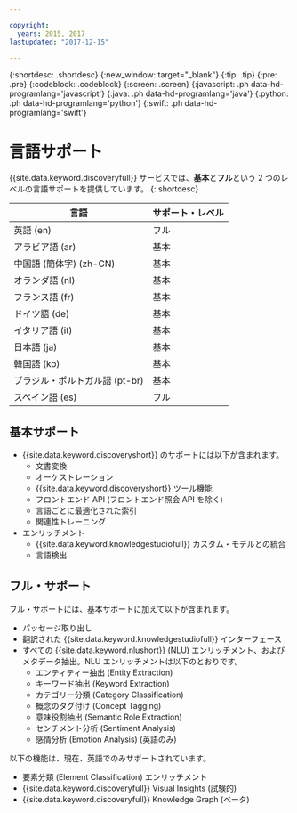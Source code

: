 ```yaml
---

copyright:
  years: 2015, 2017
lastupdated: "2017-12-15"

---
```


{:shortdesc: .shortdesc}
{:new_window: target="_blank"}
{:tip: .tip}
{:pre: .pre}
{:codeblock: .codeblock}
{:screen: .screen}
{:javascript: .ph data-hd-programlang='javascript'}
{:java: .ph data-hd-programlang='java'}
{:python: .ph data-hd-programlang='python'}
{:swift: .ph data-hd-programlang='swift'}

# 言語サポート

{{site.data.keyword.discoveryfull}} サービスでは、**基本**と**フル**という 2 つのレベルの言語サポートを提供しています。
{: shortdesc}

| 言語                            |  サポート・レベル      |
|---------------------------------|------------------------|
| 英語 (en)                    |  フル|
| アラビア語 (ar)                     |  基本|
| 中国語 (簡体字) (zh-CN)     |  基本|
| オランダ語 (nl)                     |  基本|
| フランス語 (fr)                     |  基本|
| ドイツ語 (de)                     |  基本|
| イタリア語 (it)                    |  基本|
| 日本語 (ja)                  |  基本|
| 韓国語 (ko)                    |  基本|
| ブラジル・ポルトガル語 (pt-br)   |  基本|
| スペイン語 (es)                    |  フル|

## 基本サポート

- {{site.data.keyword.discoveryshort}} のサポートには以下が含まれます。
    - 文書変換
    - オーケストレーション
    - {{site.data.keyword.discoveryshort}} ツール機能
    - フロントエンド API (フロントエンド照会 API を除く)
    - 言語ごとに最適化された索引
    - 関連性トレーニング
- エンリッチメント
    - {{site.data.keyword.knowledgestudiofull}} カスタム・モデルとの統合
    - 言語検出

## フル・サポート

フル・サポートには、基本サポートに加えて以下が含まれます。

- パッセージ取り出し
- 翻訳された {{site.data.keyword.knowledgestudiofull}} インターフェース
- すべての {{site.data.keyword.nlushort}} (NLU) エンリッチメント、およびメタデータ抽出。NLU エンリッチメントは以下のとおりです。
    - エンティティー抽出 (Entity Extraction)
    - キーワード抽出 (Keyword Extraction)
    - カテゴリー分類 (Category Classification)
    - 概念のタグ付け (Concept Tagging)
    - 意味役割抽出 (Semantic Role Extraction)
    - センチメント分析 (Sentiment Analysis)
    - 感情分析 (Emotion Analysis) (英語のみ)

以下の機能は、現在、英語でのみサポートされています。

- 要素分類 (Element Classification) エンリッチメント
- {{site.data.keyword.discoveryfull}} Visual Insights (試験的)
- {{site.data.keyword.discoveryfull}} Knowledge Graph (ベータ)   

